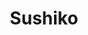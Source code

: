 ---
layout: place
title: "Sushiko"
permalink: /california/los-angeles/sushiko.html
stateAbbr: CA
stateName: California
cityName: Los Angeles
seo:
  name: "Sushiko"
  type: Restaurant
  links: null
description: "Sushiko serves delicious sushi in Los Angeles, California. Try fresh Japanese dishes for a great dining experience. "
place_id: ChIJH7P76-G7woARLGaf5dWSGvk
photos:
  - name: >-
      places/ChIJH7P76-G7woARLGaf5dWSGvk/photos/AeeoHcJ8fXen67uMZc6OYiwBwnKqkHsG2-l7A6CjtY5wxch0LTcdPI4pR_IwdzGQ7MdHl5d1CFrDEdbzKc6TRjyZeHdnpRuV2Sjg0bzJ16wzf-tdrO50JbElt7l9XMkKHqmlohwLPRVbC8euCM4wf9JJC4VCX8p3kr0hDdxX-hImIl7snOuW6YCWO9p9PasLP7WFWsm0Jmq-ECA7Q2Q_LD-pr4-l0nBF3omj41X_RHVVgCZff_u6IYnM8x-Wq1W8io5mhs0-Oh8gfJR11jG0MhymBED066u3CuBN1846fX5ZJe4
    widthPx: 4032
    heightPx: 3024
    authorAttributions:
      - displayName: Sushiko
        uri: https://maps.google.com/maps/contrib/113730376280103522497
        photoUri: >-
          https://lh3.googleusercontent.com/a-/ALV-UjXT42XE7cE3KOHkzg_eBWccPL8XO-IEVtv-E2EEubP5qtYXaA=s100-p-k-no-mo
    flagContentUri: >-
      https://www.google.com/local/imagery/report/?cb_client=maps_api_places.places_api&image_key=!1e10!2sAF1QipOy-50jxq0HJDUsiQSMqQGN30Z7P3xotE1upGU&hl=en-US
    googleMapsUri: >-
      https://www.google.com/maps/place//data=!3m4!1e2!3m2!1sAF1QipOy-50jxq0HJDUsiQSMqQGN30Z7P3xotE1upGU!2e10!4m2!3m1!1s0x80c2bbe1ebfbb31f:0xf91a92d5e59f662c
  - name: >-
      places/ChIJH7P76-G7woARLGaf5dWSGvk/photos/AeeoHcKAL0gC7q-AhmcyDgzYZrbvmUpchS_FSdGpVnv7ZLtGJh1J6MrpJjcdmLt4z7nYPiMjX1o0wp3YP4CPmwr_p7Xv3chK3s0G4Sk_zSGV2WcYF6w6frhvBJzLQcBGfud86A7jboe2smxuJ4un1pY323_H7x-1rusG9YGDNXcrfbwPDHpbkyGGD-1bq4oKZvTfzx9KMywAQx5q9TA0Q1uTBxOQR_AlCrjLQ0fzmEUCqOvqFN7khmhrE-ky42Z5CSxvGdpKc8GImPTL43XxNgN9UjHV6fdghcr1FRWujrF34gs
    widthPx: 4719
    heightPx: 3775
    authorAttributions:
      - displayName: Sushiko
        uri: https://maps.google.com/maps/contrib/113730376280103522497
        photoUri: >-
          https://lh3.googleusercontent.com/a-/ALV-UjXT42XE7cE3KOHkzg_eBWccPL8XO-IEVtv-E2EEubP5qtYXaA=s100-p-k-no-mo
    flagContentUri: >-
      https://www.google.com/local/imagery/report/?cb_client=maps_api_places.places_api&image_key=!1e10!2sAF1QipM8wkz-s4_epdI_atrYv2vc-v-y9D_QyJVQpj4&hl=en-US
    googleMapsUri: >-
      https://www.google.com/maps/place//data=!3m4!1e2!3m2!1sAF1QipM8wkz-s4_epdI_atrYv2vc-v-y9D_QyJVQpj4!2e10!4m2!3m1!1s0x80c2bbe1ebfbb31f:0xf91a92d5e59f662c
  - name: >-
      places/ChIJH7P76-G7woARLGaf5dWSGvk/photos/AeeoHcLxIYhWHtMof1EzOJZ0pCkK_8KR-oEYoWZS-F2zOJWp5kAILC9QCTzTjj9xgZQMhlvZftQX1wosf3-JCu11pHiNSL2cB8DfRYGCnoIo5btze6jOTqJqj5QMjeUKjNw3pLs8RidE00Ev6fg5DKXSMoCaJxSHS5Z083uJZAsjjm7UyfCp9t5PHYvJJpbKKJSKWqdsYjDG4fTf7sHR1w7_eGfMpaL3FEfQ_cATDVV5tlWX1BHL7aE3CxxwKsETF8n4x0iVTqqzbZZPn1LbgZD-PkH3OEyMGyl9etz0C8h8o2NXXFaGO1ZmK87IRizBldss3s7vP9eGQw8tOaLrVgdXtN9x1cmTdSWxNCwr73HiayOd2LMgC6bzG_DoiFrMCj3a_l4C3fJ85FcdFwT9I2loZuoV2fT5mj8Z05_9NBujpaK_4w
    widthPx: 4032
    heightPx: 2268
    authorAttributions:
      - displayName: Eric Mork
        uri: https://maps.google.com/maps/contrib/116128673820168471423
        photoUri: >-
          https://lh3.googleusercontent.com/a/ACg8ocLtEAlAl_V0Y8oN_2bO0b1KEmBGwpYEEsuv4Z3h5DUfwGWn8w=s100-p-k-no-mo
    flagContentUri: >-
      https://www.google.com/local/imagery/report/?cb_client=maps_api_places.places_api&image_key=!1e10!2sCIHM0ogKEICAgICZnp6yTA&hl=en-US
    googleMapsUri: >-
      https://www.google.com/maps/place//data=!3m4!1e2!3m2!1sCIHM0ogKEICAgICZnp6yTA!2e10!4m2!3m1!1s0x80c2bbe1ebfbb31f:0xf91a92d5e59f662c
  - name: >-
      places/ChIJH7P76-G7woARLGaf5dWSGvk/photos/AeeoHcK6ko_d3YSVEwKGNXgGuUwnQyr8lqMDXG59Uys2t77Zi2Jw2M3BRPBfjpv8EV5npMq6DxVJWQcw4-0VA1aYQBATcImHO9HMGfrCJ1dE0P-VAHu9sB5DyUsGlhOcZ3Thzp4wRB8lpM2xdTB8Eg_gIfcAG6owRILt549Pw4tRmh5G2rCa7c6FmMTO5yWckSkz_ViNgySuv5qfUCO9UhEiYbCxOtvZOLxq2NHcag5Z4Huftd3mcKX58Y_E6DNJHZVQpF6XuQh3T9vRme0UkUC54n4cF-UnDxjJ73DTOhknuv2DIBF7mpv8YdqY4kmTfo774WFYJhoYmBY_boZPyr6FkiN1GFRzzUMhknuInGi2L0I_IDV7p9CRTg2YyU_7CAWffOvdmdRRgTdlRNsJxQpukkmSVeGZQGu9W8QmaU5xYzrZyPI
    widthPx: 4000
    heightPx: 3000
    authorAttributions:
      - displayName: Bentzy Weingarten
        uri: https://maps.google.com/maps/contrib/105221222042252066299
        photoUri: >-
          https://lh3.googleusercontent.com/a/ACg8ocLZutw6Z4t-5jRk2lX80xvcC4PW9KogX7vo8vfH5Tn7pWPYsg=s100-p-k-no-mo
    flagContentUri: >-
      https://www.google.com/local/imagery/report/?cb_client=maps_api_places.places_api&image_key=!1e10!2sCIHM0ogKEICAgID7wdO3iAE&hl=en-US
    googleMapsUri: >-
      https://www.google.com/maps/place//data=!3m4!1e2!3m2!1sCIHM0ogKEICAgID7wdO3iAE!2e10!4m2!3m1!1s0x80c2bbe1ebfbb31f:0xf91a92d5e59f662c
  - name: >-
      places/ChIJH7P76-G7woARLGaf5dWSGvk/photos/AeeoHcIFkgdzo4QDusF3TJhvDQRRCFtLSWseJ-3g4PSxZKRVGOGWfOXpec9sqzzFQn0LFiPLlORhm-7_Un9zCdidA_dBj6BB7kZv4B2qrAl_nvJw94GnnzyxgndVgI7vHQOfv3xKm3CiRY5sd5KI79KDAZGdQIiZNDbjygqOSiZF6cz5dRYZNuJQnp_-zy4tkCgCyHtZCq_lOgZS8GArkOqloszH2hRheNRzNYf6LUXsH0IQSH-i6RnmGXuIkDTfwsthpZWHJuvEnuTJLzhfaCxI2t1jLCiwM8SrSWrmJ5-3nnY
    widthPx: 800
    heightPx: 448
    authorAttributions:
      - displayName: Sushiko
        uri: https://maps.google.com/maps/contrib/113730376280103522497
        photoUri: >-
          https://lh3.googleusercontent.com/a-/ALV-UjXT42XE7cE3KOHkzg_eBWccPL8XO-IEVtv-E2EEubP5qtYXaA=s100-p-k-no-mo
    flagContentUri: >-
      https://www.google.com/local/imagery/report/?cb_client=maps_api_places.places_api&image_key=!1e10!2sAF1QipMCktEoHcsHJwMNFu8GeAmv9DhFTq3XGScVF3c&hl=en-US
    googleMapsUri: >-
      https://www.google.com/maps/place//data=!3m4!1e2!3m2!1sAF1QipMCktEoHcsHJwMNFu8GeAmv9DhFTq3XGScVF3c!2e10!4m2!3m1!1s0x80c2bbe1ebfbb31f:0xf91a92d5e59f662c
  - name: >-
      places/ChIJH7P76-G7woARLGaf5dWSGvk/photos/AeeoHcLF_r10v_7EYcxYElx7lSHSTQ7RxewueskHwAC4Ab-MFT2djJPisd5xS7DXtL3wYUgxtARvIo74foTnnWHJe8KSrzdGAfSltnM_rlgiLtVV1nns4HIpazUSfy0VKvIiP3iwMFUsQ5S5Tn8-TLDz9mDOPV3JLBWn11S4GUQJSnQA2IP4mjUGnhVrOGb2GipczBV3B1Unn3UE2HLcrvl1OBPiQXWaN9Tm6g7_wyMsdsjs06CN8A-aJGudzAfVGz3H7qdXMwHrR9FfUkXM5QCnQCExHqMNSzYZqtTuUDnkmuQsBA631YRJccp2RMd62aYAka32t-gL1LrzMrwCvWb-ilO1t0ys2UYl2M7YnBCIDjVKvrVnv-ebmdFXUOzOog61OKM1PlDLG9I70prqqKGuG8flCN8Vsm96KGPPQShAzobN7g
    widthPx: 4000
    heightPx: 1868
    authorAttributions:
      - displayName: Noam Vasl
        uri: https://maps.google.com/maps/contrib/107116864461691372895
        photoUri: >-
          https://lh3.googleusercontent.com/a-/ALV-UjVs0YJPKtrId0b55PV9iRQD-chHZLvuLnT48_hqyDSvjlz-1FGRXA=s100-p-k-no-mo
    flagContentUri: >-
      https://www.google.com/local/imagery/report/?cb_client=maps_api_places.places_api&image_key=!1e10!2sCIHM0ogKEICAgIC3ruSoPQ&hl=en-US
    googleMapsUri: >-
      https://www.google.com/maps/place//data=!3m4!1e2!3m2!1sCIHM0ogKEICAgIC3ruSoPQ!2e10!4m2!3m1!1s0x80c2bbe1ebfbb31f:0xf91a92d5e59f662c
  - name: >-
      places/ChIJH7P76-G7woARLGaf5dWSGvk/photos/AeeoHcJaaxuofzqltQ3T2J3CXfMj5zuS2FXCc9M3aO6RjBzvoMlNMwRFKgdvFMN3-DNKOf8RN7vO6BikOsAKMWX_0zdmnZ0Q9sA1l4JJ-HlOX9kzd25TVbPMEyMw22ffrXfW7UH5R-xPzSrAsyLMocT-HghwLhWkjwREIptywN6wQiAZaaRo-DHooW9PBaXRwVdXKPjDgg0UYc8T1INZz4-j3JJh3MKXaUwpoajoeY8W510vqq_kWwfVaM41d07kGReuzpHdkeaRazWgS_XLBi0Nf_BDylOCW-4VTFAZ9kwMIfs
    widthPx: 3024
    heightPx: 4032
    authorAttributions:
      - displayName: Sushiko
        uri: https://maps.google.com/maps/contrib/113730376280103522497
        photoUri: >-
          https://lh3.googleusercontent.com/a-/ALV-UjXT42XE7cE3KOHkzg_eBWccPL8XO-IEVtv-E2EEubP5qtYXaA=s100-p-k-no-mo
    flagContentUri: >-
      https://www.google.com/local/imagery/report/?cb_client=maps_api_places.places_api&image_key=!1e10!2sAF1QipOwYPE0E66udBnxc4VDWFYV12MBQGromd0HGNw&hl=en-US
    googleMapsUri: >-
      https://www.google.com/maps/place//data=!3m4!1e2!3m2!1sAF1QipOwYPE0E66udBnxc4VDWFYV12MBQGromd0HGNw!2e10!4m2!3m1!1s0x80c2bbe1ebfbb31f:0xf91a92d5e59f662c
  - name: >-
      places/ChIJH7P76-G7woARLGaf5dWSGvk/photos/AeeoHcKRw2azAoqyalusC6Xn-tHTIuI7Gv6FtA5nqqr3-LaSSPdcG9Ci4rv0TEbwFQlsYqwPJYUmrRjh3z6mucXwxoue_mOjsINeBGSZ_5enuwaTkl0o2Ghpnm62bGzue-2lC1bUY-t6O93k7kkwyQH03t7aGNMOI9yuNp4QTIEKzCxuuOlI3dT_TeyvJWgO5fpofIxaZP-4o11r_sfExcsmQML1s3wPy_fMD4U22lhXEEK0RlbooaJpmxXSsjfU3RlihPO3jNSDMLu87OrdndXfrhqN14D2kDPh2e-vBOO7eCqOZemTNfC3sKh4dpAs29odtFZSQJuE3I-X9sejL1cRf_3b2imJaK0knY6AC0NsQBrxMdtDAAWDj16XLC13w6AWML3R_jbsoLYdPdBF339EbXu4fPxRIMXRq_gViYLjAJ6qvVHU
    widthPx: 3024
    heightPx: 4032
    authorAttributions:
      - displayName: Y Barides
        uri: https://maps.google.com/maps/contrib/111579005196665740046
        photoUri: >-
          https://lh3.googleusercontent.com/a-/ALV-UjXtRsNCpGoiMWg0o-g-eOclIsK7E9wPg2EjxumGHsQ2Psqk2UTW=s100-p-k-no-mo
    flagContentUri: >-
      https://www.google.com/local/imagery/report/?cb_client=maps_api_places.places_api&image_key=!1e10!2sCIHM0ogKEICAgID_ov2G-gE&hl=en-US
    googleMapsUri: >-
      https://www.google.com/maps/place//data=!3m4!1e2!3m2!1sCIHM0ogKEICAgID_ov2G-gE!2e10!4m2!3m1!1s0x80c2bbe1ebfbb31f:0xf91a92d5e59f662c
  - name: >-
      places/ChIJH7P76-G7woARLGaf5dWSGvk/photos/AeeoHcLtmFDtMkqqOHQP_Pm0XsCd0xJk8yK_DAB4vjxg8zeYNJ7R4-aJ1k6k7SvyaVifCXwIyS3ilYdRge7WiTqmGLjntAl_xcbvonYdnAUayg9NG_8QUgyzPBo2n0L2hCSWWHQh4DhwsUfpyMr70yfgtUrCnpZoSUQrHkD8v8wlXIU21xhsuRQysVT0q5-D-X3O3TN_Kwy2vnyelCHAyluOtWKJguMrIHSAGFlH_D_9CPYz9YMW8O5LQcUX_mjDu2BPI3dTMCVL1i-U-V99Q-Hkca_dHJmDqlqUarTzV4grQco
    widthPx: 3024
    heightPx: 4032
    authorAttributions:
      - displayName: Sushiko
        uri: https://maps.google.com/maps/contrib/113730376280103522497
        photoUri: >-
          https://lh3.googleusercontent.com/a-/ALV-UjXT42XE7cE3KOHkzg_eBWccPL8XO-IEVtv-E2EEubP5qtYXaA=s100-p-k-no-mo
    flagContentUri: >-
      https://www.google.com/local/imagery/report/?cb_client=maps_api_places.places_api&image_key=!1e10!2sAF1QipNgQfXwHdeq4NKkvnYsmBfZtbqmce1clPQAyQM&hl=en-US
    googleMapsUri: >-
      https://www.google.com/maps/place//data=!3m4!1e2!3m2!1sAF1QipNgQfXwHdeq4NKkvnYsmBfZtbqmce1clPQAyQM!2e10!4m2!3m1!1s0x80c2bbe1ebfbb31f:0xf91a92d5e59f662c
  - name: >-
      places/ChIJH7P76-G7woARLGaf5dWSGvk/photos/AeeoHcLIgDLbsXIkHCTxbnDvZ6GwwMufXOhEtS79ZXHwjkjbfzZVL5I9vO3O3Zk2xK59wSkReovGcdjSYp3h1BA7xnQcSWCpsXjEpTU70zAQBGf_X-F0kzBEwtCVT1WD4aSIWvMYmoAdiYvNh7UwLrffVfCO8XlER49-zwDMaCMbDPSkAdUyRF_d77FrXp6GJqZ4PtiYl27ihmiKhRJuPie4Bm3iKRECv3CrGqfwvSsi_cUhubwP7HNJvGjWbp9IPwmB2SbFfQgzbgMEuxiT-egmHnHvxTO4vfg7x043RHunCIR4-A2pP-9WjW9L9CQo7o_gkyGUEzQu3T3C3s3sfcRwqD_QQ4fDr_OhFCvwElYcpNdj_FiDdUgvfE_hHpKOYrHmo69UWNEpJTOGEho-T0R4Mej5-HIGmFt1blk8q14-Xxhw7cU
    widthPx: 2268
    heightPx: 4032
    authorAttributions:
      - displayName: Marjorie “Public figure hollywood” Le Thiec
        uri: https://maps.google.com/maps/contrib/101665273496083437175
        photoUri: >-
          https://lh3.googleusercontent.com/a-/ALV-UjX04gqn83524X4vAUjHSTVMEa9RBHxtv3cy2tWhLmsuqnAkuA6O=s100-p-k-no-mo
    flagContentUri: >-
      https://www.google.com/local/imagery/report/?cb_client=maps_api_places.places_api&image_key=!1e10!2sCIHM0ogKEICAgIDmyr-WhAE&hl=en-US
    googleMapsUri: >-
      https://www.google.com/maps/place//data=!3m4!1e2!3m2!1sCIHM0ogKEICAgIDmyr-WhAE!2e10!4m2!3m1!1s0x80c2bbe1ebfbb31f:0xf91a92d5e59f662c
address: 9340 W Pico Blvd, Los Angeles, CA 90035, USA
street: 9340 W Pico Blvd
city: Los Angeles
state: CA
zip: '90035'
country: USA
neighborhood: Pico-Robertson
latitude: '34.054987'
longitude: '-118.394056'
accessibility_options:
  wheelchairAccessibleParking: true
  wheelchairAccessibleEntrance: true
  wheelchairAccessibleRestroom: true
  wheelchairAccessibleSeating: true
business_status: OPERATIONAL
name: Sushiko
google_maps_links:
  directionsUri: >-
    https://www.google.com/maps/dir//''/data=!4m7!4m6!1m1!4e2!1m2!1m1!1s0x80c2bbe1ebfbb31f:0xf91a92d5e59f662c!3e0
  placeUri: https://maps.google.com/?cid=17949820712216651308
  writeAReviewUri: >-
    https://www.google.com/maps/place//data=!4m3!3m2!1s0x80c2bbe1ebfbb31f:0xf91a92d5e59f662c!12e1
  reviewsUri: >-
    https://www.google.com/maps/place//data=!4m4!3m3!1s0x80c2bbe1ebfbb31f:0xf91a92d5e59f662c!9m1!1b1
  photosUri: >-
    https://www.google.com/maps/place//data=!4m3!3m2!1s0x80c2bbe1ebfbb31f:0xf91a92d5e59f662c!10e5
primary_type: Sushi Restaurant
opening_hours:
  regular: null
  current: null
secondary_opening_hours:
  regular:
    weekdayDescriptions: null
    type: null
  current:
    weekdayDescriptions: null
    type: null
phone: null
price_level: null
price_range: null
rating: null
rating_count: 0
website: null
reviews: null
parking_options: null
payment_options: null
allow_dogs: null
curbside_pickup: null
delivery: null
dine_in: null
good_for_children: null
good_for_groups: null
good_for_sports: null
live_music: null
menu_for_children: null
outdoor_seating: null
reservable: null
restroom: null
serves_beer: null
serves_breakfast: null
serves_brunch: null
serves_cocktails: null
serves_coffee: null
serves_dinner: null
serves_dessert: null
serves_lunch: null
serves_vegetarian_food: null
serves_wine: null
takeout: null
update_category: essentials
summary: null

---